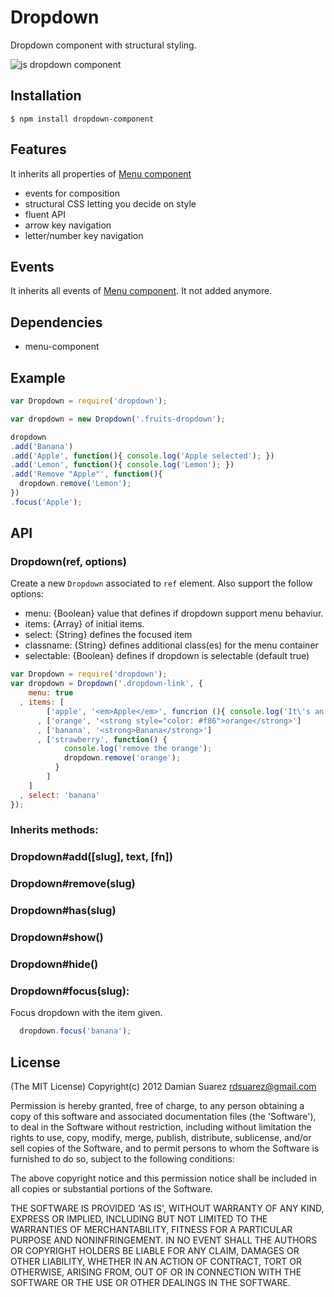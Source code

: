 # Dropdown

  Dropdown component with structural styling.

  ![js dropdown
  component](http://f.cl.ly/items/010I1g3E2I3j2j2E3j0F/Screen%20Shot%202012-08-10%20at%2011.40.20%20AM.png)

## Installation

```
$ npm install dropdown-component
```

## Features

  It inherits all properties of [Menu component](https://github.com/component/menu)

  - events for composition
  - structural CSS letting you decide on style
  - fluent API
  - arrow key navigation
  - letter/number key navigation

## Events

  It inherits all events of [Menu component](https://github.com/component/menu). It
  not added anymore.

## Dependencies

  * menu-component

## Example

```js
var Dropdown = require('dropdown');

var dropdown = new Dropdown('.fruits-dropdown');

dropdown
.add('Banana')
.add('Apple', function(){ console.log('Apple selected'); })
.add('Lemon', function(){ console.log('Lemon'); })
.add('Remove "Apple"', function(){
  dropdown.remove('Lemon');
})
.focus('Apple');

```

## API

### Dropdown(ref, options)

  Create a new `Dropdown` associated to `ref` element. Also support the follow
  options:

  - menu: {Boolean} value that defines if dropdown support menu behaviur.
  - items: {Array} of initial items.
  - select: {String} defines the focused item
  - classname: {String} defines additional class(es) for the menu container
  - selectable: {Boolean} defines if dropdown is selectable (default true)

```js
var Dropdown = require('dropdown');
var dropdown = Dropdown('.dropdown-link', {
    menu: true
  , items: [
        ['apple', '<em>Apple</em>', funcrion (){ console.log('It\'s an Apple!') }]
      , ['orange', '<strong style="color: #f86">orange</strong>']
      , ['banana', '<strong>Banana</strong>']
      , ['strawberry', function() {
            console.log('remove the orange');
            dropdown.remove('orange');
          }
        ]
    ]
  , select: 'banana'
});
```

### Inherits methods:

### Dropdown#add([slug], text, [fn])
### Dropdown#remove(slug)
### Dropdown#has(slug)
### Dropdown#show()
### Dropdown#hide()

### Dropdown#focus(slug):

  Focus dropdown with the item given.

```js
  dropdown.focus('banana');
```

## License

  (The MIT License)
  Copyright(c) 2012 Damian Suarez <rdsuarez@gmail.com>

  Permission is hereby granted, free of charge, to any person obtaining
  a copy of this software and associated documentation files (the
  'Software'), to deal in the Software without restriction, including
  without limitation the rights to use, copy, modify, merge, publish,
  distribute, sublicense, and/or sell copies of the Software, and to
  permit persons to whom the Software is furnished to do so, subject to
  the following conditions:

  The above copyright notice and this permission notice shall be
  included in all copies or substantial portions of the Software.

  THE SOFTWARE IS PROVIDED 'AS IS', WITHOUT WARRANTY OF ANY KIND,
  EXPRESS OR IMPLIED, INCLUDING BUT NOT LIMITED TO THE WARRANTIES OF
  MERCHANTABILITY, FITNESS FOR A PARTICULAR PURPOSE AND NONINFRINGEMENT.
  IN NO EVENT SHALL THE AUTHORS OR COPYRIGHT HOLDERS BE LIABLE FOR ANY
  CLAIM, DAMAGES OR OTHER LIABILITY, WHETHER IN AN ACTION OF CONTRACT,
  TORT OR OTHERWISE, ARISING FROM, OUT OF OR IN CONNECTION WITH THE
  SOFTWARE OR THE USE OR OTHER DEALINGS IN THE SOFTWARE.
